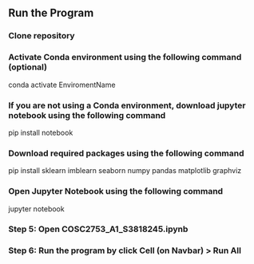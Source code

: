 ## Run the Program

### Clone repository

### Activate Conda environment using the following command (optional)
conda activate EnviromentName

### If you are not using a Conda environment, download jupyter notebook using the following command
pip install notebook

###  Download required packages using the following command
pip install sklearn imblearn seaborn numpy pandas matplotlib graphviz

###  Open Jupyter Notebook using the following command
jupyter notebook

### Step 5: Open COSC2753_A1_S3818245.ipynb

### Step 6: Run the program by click Cell (on Navbar) > Run All